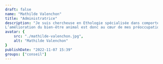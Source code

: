 ```yaml
---
draft: false
name: "Mathilde Valenchon"
title: "Administratrice"
description: "Je suis chercheuse en Ethologie spécialisée dans comportement et le bien-être des espèces domestiques en général et du cheval en particulier. Je suis actuellement en poste à l’INRAE Val de Loire où j’étudie de développement social et neurobiologique des poulains afin de comprendre quels facteurs permettent aux jeunes chevaux de devenir des animaux adultes avec de bonnes capacités d’adaptation et de résilience. Avant cela, j’ai réalisé ma thèse dans ce même laboratoire sur l’influence de la personnalité sur les performances d’apprentissage et de mémoire du cheval domestique, puis j’ai été post-doctorante au CNRS de Strasbourg (où j’ai notamment étudié le comportement social) puis à l’Ecole Vétérinaire de Bristol, au Royaume-Uni (où j’ai étudié le bien-être des chevaux de course). Au-delà de mon activité de recherche, j’ai toujours eu à cœur de diffuser largement les connaissances scientifiques contribuant à une meilleure compréhension des animaux partageant nos vies humaines, l’amélioration de leur bien-être et de la relation humain-animal.
L’amélioration du bien-être animal est donc au cœur de mes préoccupations tant professionnelles que personnelles. C’est ce qui m’a amené à m’investir dans l’association Ethosph’R qui œuvre pour le suivi scientifique des réhabilitations des animaux d’expérimentation et de la sensibilisation de toutes et tous – particuliers, laboratoires, élevages- aux besoins sociaux des espèces domestiques et captives. Je suis intimement convaincue que les sciences du comportement animal et ses chercheuses et chercheurs ont beaucoup à apporter à ces missions."
avatar: {
    src: "./mathilde-valenchon.jpg",
    alt: "Mathilde Valenchon"
}
publishDate: "2022-11-07 15:39"
groups: ["conseil"]
---
```

